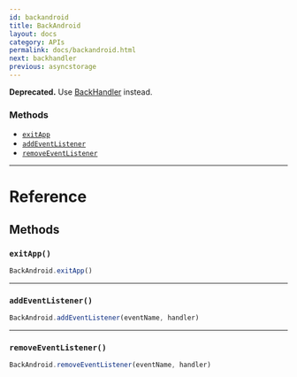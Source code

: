 ```yaml
---
id: backandroid
title: BackAndroid
layout: docs
category: APIs
permalink: docs/backandroid.html
next: backhandler
previous: asyncstorage
---
```


**Deprecated.** Use [BackHandler](docs/backhandler.html) instead.


### Methods

- [`exitApp`](docs/backandroid.html#exitapp)
- [`addEventListener`](docs/backandroid.html#addeventlistener)
- [`removeEventListener`](docs/backandroid.html#removeeventlistener)




---

# Reference

## Methods

### `exitApp()`

```javascript
BackAndroid.exitApp()
```



---

### `addEventListener()`

```javascript
BackAndroid.addEventListener(eventName, handler)
```



---

### `removeEventListener()`

```javascript
BackAndroid.removeEventListener(eventName, handler)
```



